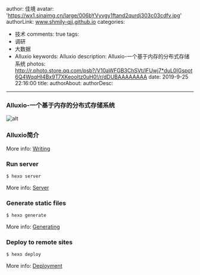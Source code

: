 author: 佳境
avatar: 'https://wx1.sinaimg.cn/large/006bYVyvgy1ftand2qurdj303c03cdfv.jpg'
authorLink: www.shmily-qjj.github.io
categories:
  - 技术
comments: true
tags:
  - 调研
  - 大数据
  - Alluxio
keywords: Alluxio
description: Alluxio-一个基于内存的分布式存储系统
photos: http://r.photo.store.qq.com/psb?/V10aWFGB3ChSVt/lFUwj7*duL0IGspot6Q4WqqHI4Bx9T7XKeooltz0uH0!/r/dDUBAAAAAAAA
date: 2019-9-25 22:16:00
title:
authorAbout:
authorDesc:
---
### Alluxio-一个基于内存的分布式存储系统  
![alt](http://m.qpic.cn/psb?/V10aWFGB3ChSVt/u.JiZjuKQwEG9GRqRmGXPBTimdxP5Vwjh*7kmdKxEA4!/b/dLYAAAAAAAAA&bo=RQ9QAwAAAAADFys!&rf=viewer_4)   
### Alluxio简介


More info: [Writing](https://hexo.io/docs/writing.html)

### Run server

``` bash
$ hexo server
```

More info: [Server](https://hexo.io/docs/server.html)

### Generate static files

``` bash
$ hexo generate
```

More info: [Generating](https://hexo.io/docs/generating.html)

### Deploy to remote sites

``` bash
$ hexo deploy
```

More info: [Deployment](https://hexo.io/docs/deployment.html)